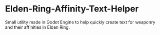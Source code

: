 # Elden-Ring-Affinity-Text-Helper
Small utility made in Godot Engine to help quickly create text for weaponry and their affinities in Elden Ring.
